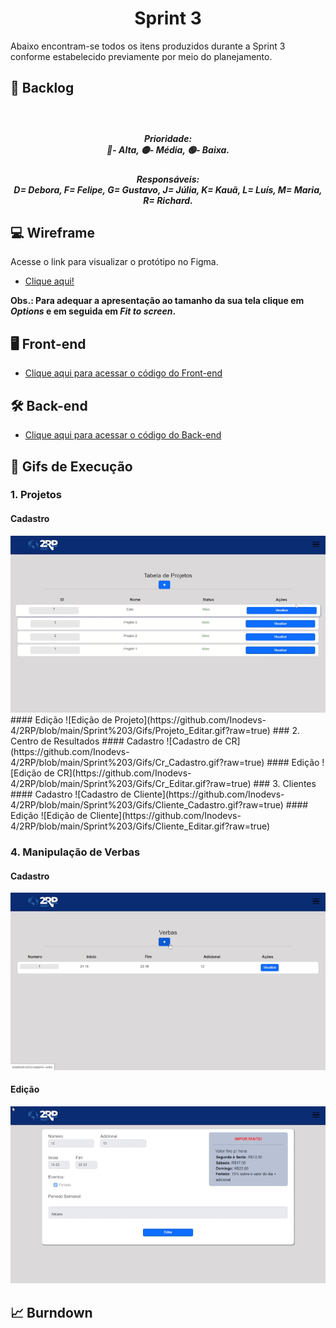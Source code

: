 <h1 align="center"> 
  Sprint 3
</h1>

Abaixo encontram-se todos os itens produzidos durante a Sprint 3 conforme estabelecido previamente por meio do planejamento.

## :page_with_curl: Backlog
<h5 align="center"><img src = " " width="50%"></h5>

<h5 align="center">Prioridade:<br>
🔴- Alta,
🟡- Média,
🟢- Baixa.<br></h5>
<h5 align="center">Responsáveis:<br>
D= Debora, F= Felipe, G= Gustavo, J= Júlia, K= Kauã, L= Luís, M= Maria, R= Richard.</h5>

## :computer: Wireframe

Acesse o link para visualizar o protótipo no Figma. 

* [Clique aqui!](https://www.figma.com/proto/BN2VIrDesZK10U4zUvieGA/2RP?node-id=61%3A1454&scaling=min-zoom&page-id=0%3A1)  

**Obs.: Para adequar a apresentação ao tamanho da sua tela clique em _Options_ e em seguida em _Fit to screen_.**

## 🖥️ Front-end 

* [Clique aqui para acessar o código do Front-end ](https://github.com/Inodevs-4/Front-End)

## 🛠️ Back-end
* [Clique aqui para acessar o código do Back-end ](https://github.com/Inodevs-4/Back-End)

## 🎥 Gifs de Execução

### 1. Projetos
#### Cadastro
<img src="https://github.com/Inodevs-4/2RP/blob/main/Sprint%203/Gifs/Projeto_Cadastro.gif?raw=true" width="1000px"/>
#### Edição
![Edição de Projeto](https://github.com/Inodevs-4/2RP/blob/main/Sprint%203/Gifs/Projeto_Editar.gif?raw=true)
### 2. Centro de Resultados
#### Cadastro
![Cadastro de CR](https://github.com/Inodevs-4/2RP/blob/main/Sprint%203/Gifs/Cr_Cadastro.gif?raw=true)
#### Edição
![Edição de CR](https://github.com/Inodevs-4/2RP/blob/main/Sprint%203/Gifs/Cr_Editar.gif?raw=true)
### 3. Clientes 
#### Cadastro
![Cadastro de Cliente](https://github.com/Inodevs-4/2RP/blob/main/Sprint%203/Gifs/Cliente_Cadastro.gif?raw=true)
#### Edição
![Edição de Cliente](https://github.com/Inodevs-4/2RP/blob/main/Sprint%203/Gifs/Cliente_Editar.gif?raw=true)

### 4. Manipulação de Verbas
#### Cadastro
![Cadastro de Verba](https://github.com/Inodevs-4/2RP/blob/main/Sprint%203/Gifs/Manipulacao_Cadastro.gif?raw=true)
#### Edição
![Edição de Verba](https://github.com/Inodevs-4/2RP/blob/main/Sprint%203/Gifs/Manipulacao_Editar.gif?raw=true)
## 📈 Burndown
<img src = " ">

